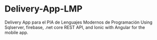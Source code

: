 # Delivery-App-LMP
Delivery App para el PIA de Lenguajes Modernos de Programación
Using Sqlserver, firebase, .net core REST API, and Ionic with Angular for the mobile app.
